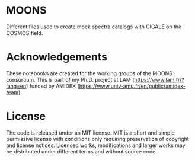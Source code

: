 # MOONS

Different files used to create mock spectra catalogs with CIGALE on the COSMOS field.

# Acknowledgements

These notebooks are created for the working groups of the MOONS consortium. This is part of my Ph.D. project at LAM (https://www.lam.fr/?lang=en) funded by AMIDEX (https://www.univ-amu.fr/en/public/amidex-team).

# License

The code is released under an MIT license. MIT is a short and simple permissive license with conditions only requiring preservation of copyright and license notices. Licensed works, modifications and larger works may be distributed under different terms and without source code.
